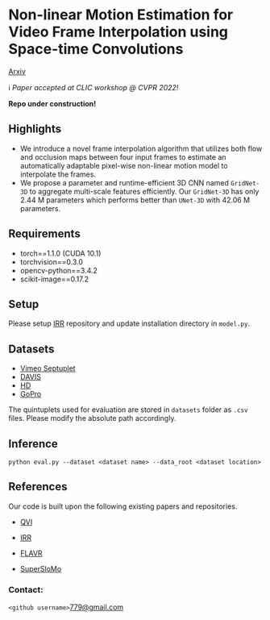 # Non-linear Motion Estimation for Video Frame Interpolation using Space-time Convolutions

[Arxiv](https://arxiv.org/abs/2201.11407)

:information_source:	_Paper accepted at CLIC workshop @ CVPR 2022!_

**Repo under construction!**

## Highlights 

- We introduce a novel frame interpolation algorithm that utilizes both flow and occlusion maps between 
four input frames to estimate an automatically adaptable pixel-wise non-linear motion model to interpolate
the frames.
- We propose a parameter and runtime-efficient 3D CNN named `GridNet-3D` to aggregate multi-scale
features efficiently. Our `GridNet-3D` has only 2.44 M parameters which performs better than `UNet-3D` with 
42.06 M parameters. 

## Requirements

- torch==1.1.0 (CUDA 10.1)
- torchvision==0.3.0
- opencv-python==3.4.2
- scikit-image==0.17.2


## Setup

Please setup [IRR](https://github.com/visinf/irr) repository and update installation directory in `model.py`.

## Datasets

- [Vimeo Septuplet](http://data.csail.mit.edu/tofu/dataset/vimeo_septuplet.zip)
- [DAVIS](https://data.vision.ee.ethz.ch/csergi/share/davis/DAVIS-2017-trainval-480p.zip)
- [HD](https://drive.google.com/drive/folders/191AIvKT1ofekHe0CN3co3O-izgamhETE?usp=sharing) 
- [GoPro](https://drive.google.com/file/d/1rJTmM9_mLCNzBUUhYIGldBYgup279E_f/view)

The quintuplets used for evaluation are stored in `datasets` folder as `.csv` files. Please modify the absolute path accordingly.

## Inference 

```
python eval.py --dataset <dataset name> --data_root <dataset location>
```


## References

Our code is built upon the following existing papers and repositories.

- [QVI](https://sites.google.com/view/xiangyuxu/qvi_nips19) 

- [IRR](https://github.com/visinf/irr) 

- [FLAVR](https://tarun005.github.io/FLAVR/)

- [SuperSloMo](https://github.com/avinashpaliwal/Super-SloMo)


### Contact:

`<github username>`779@gmail.com
